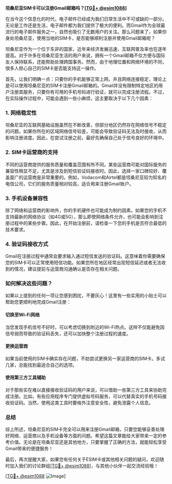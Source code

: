 **坦桑尼亚SIM卡可以注册Gmail邮箱吗？[[TG💪+ @esim1088](https://t.me/s/esim1088)]**

在当今这个信息化的时代，电子邮件已经成为我们日常生活中不可或缺的一部分。无论是工作还是生活，电子邮件都为我们提供了极大的便利。而Gmail作为全球最流行的电子邮件服务之一，自然也吸引了无数用户的关注。那么问题来了，如果你身处坦桑尼亚，使用当地的SIM卡，是否能够顺利注册并使用Gmail邮箱呢？

坦桑尼亚作为一个位于东非的国家，近年来经济发展迅速，互联网普及率也在逐年提高。对于许多在坦桑尼亚生活的用户来说，拥有一个Gmail邮箱不仅方便与国际友人保持联系，还能帮助处理跨国事务。然而，由于地理位置和网络环境的不同，很多人担心自己的SIM卡是否能支持这一操作。

首先，让我们明确一点：只要你的手机能够正常上网，并且网络连接稳定，理论上是可以使用坦桑尼亚的SIM卡注册Gmail邮箱的。Gmail并没有限制特定地区的用户注册其服务，只要你有可用的手机号码进行验证，就可以完成注册流程。不过，在实际操作过程中，可能会遇到一些小麻烦，这主要取决于以下几个因素：

### **1. 网络稳定性**
坦桑尼亚的互联网基础设施虽然在不断改善，但部分地区仍然存在网络信号不稳定的问题。如果你所在的区域网络信号较差，可能会导致验证码无法及时接收，从而影响注册进度。因此，在尝试注册之前，最好先确保自己处于信号良好的环境中。

### **2. SIM卡运营商的支持**
不同的运营商提供的服务质量和覆盖范围有所不同。某些运营商可能对国际服务的兼容性稍显不足，尤其是涉及到短信验证码接收时。因此，选择一家口碑较好、覆盖面广的运营商是非常重要的。例如，Vodacom和Airtel都是坦桑尼亚较为知名的电信公司，它们的服务质量相对较高，适合用来注册Gmail账户。

### **3. 手机设备兼容性**
除了网络和运营商的影响外，你的手机硬件也可能成为制约因素。如果您的手机不支持最新的网络协议（如4G或5G），那么即使网络条件允许，也可能会影响到注册过程中的某些步骤。因此，在开始注册前，请检查一下您的手机是否符合最低的技术要求。

### **4. 验证码接收方式**
Gmail在注册过程中通常会要求输入通过短信发送的验证码。这意味着你需要确保您的SIM卡可以正常使用短信功能。如果您所在地区经常出现短信延迟或者无法收到的情况，建议提前与运营商沟通确认是否存在相关问题。

### **如何解决这些问题？**

如果以上提到的任何一项让您感到困扰，不要灰心！这里有一些实用的小贴士可以帮助您更顺利地完成Gmail注册：

#### **切换至Wi-Fi网络**
当您发现手机信号不好时，可以考虑切换到附近的Wi-Fi热点。这样不仅能避免因信号弱而导致的验证码丢失，还可以加快整个注册过程的速度。

#### **更换运营商**
如果当前使用的SIM卡确实存在问题，不妨尝试更换另一家运营商的SIM卡。多试几家，总能找到最适合自己的选项。

#### **使用第三方工具辅助**
对于那些实在难以直接接收验证码的用户来说，可以借助一些第三方工具来协助完成注册。比如，有些应用程序专门提供虚拟号码服务，可以代替真实的手机号码接收验证码。当然，使用这类工具时要格外注意安全性，避免泄露个人信息。

### **总结**
综上所述，坦桑尼亚的SIM卡完全可以用来注册Gmail邮箱，只要您能够妥善处理好网络、运营商以及手机设备等方面的问题。希望这篇文章能给大家带来一定的参考价值。无论是在坦桑尼亚还是其他地方，只要掌握了正确的方法，就能轻松享受Gmail带来的便捷服务！

最后，再次提醒大家，如果您有任何关于ESIM卡或其他相关问题的疑问，欢迎随时加入我们的讨论群组[[TG💪+ @esim1088](https://t.me/s/esim1088)]，与其他小伙伴一起交流经验哦！

[[TG💪+ @esim1088](https://t.me/s/esim1088) ![Image](https://i.postimg.cc/4NQfJmqS/Snipaste-2025-05-13-00-14-12.png)]